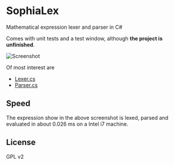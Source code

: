SophiaLex
=========

Mathematical expression lexer and parser in C#

Comes with unit tests and a test window, although **the project is unfinished**.

![Screenshot](http://i.imgur.com/NOkJxnW.png)

Of most interest are

  - [Lexer.cs](SophiaLex/Lexer.cs)
  - [Parser.cs](SophiaLex/Parser.cs)

Speed
--------

The expression show in the above screenshot is lexed, parsed and evaluated in about 0.026 ms on a Intel i7 machine.

License
--------

GPL v2
